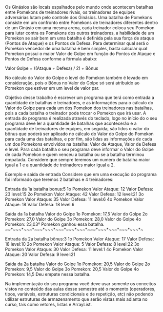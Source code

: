 Os Ginásios são locais espalhados pelo mundo onde acontecem batalhas entre Pomekons de treinadores rivais, os
treinadores de equipes adversárias lutam pelo controle dos Ginásios. Uma batalha de Pomekons consiste em um
confronto entre Pomekons de treinadores diferentes dentro de um Ginásio em uma mesma arena, cada treinador
coloca seu Pomekon para lutar contra os Pomekons dos outros treinadores, a habilidade de um Pomekon se sair
bem em uma batalha é definida pela sua força de ataque (Pontos de Ataque) e os Pontos de Defesa.
Para determinar qual será o Pomekon vencedor de uma batalha é bem simples, basta calcular qual Pomekon possui
o maior Valor de Golpe em função do Pontos de Ataque e Pontos de Defesa conforme a fórmula abaixo:

Valor Golpe =
((Ataque + Defesa) / 2) + Bônus

No cálculo do Valor do Golpe o level do Pomekon também é levado em consideração, pois o Bônus no Valor do
Golpe só será atribuído ao Pomekon que estiver em um level de valor par.

Objetivo desse trabalho é escrever um programa que terá como entrada a quantidade de batalhas e treinadores, e
as informações para o cálculo do Valor do Golpe para cada um dos Pomekon dos treinadores nas batalhas, pois a
cada batalha o treinador pode trocar o Pomekon que irá usar.
A entrada do programa é realizada através do teclado, logo no início do o seu programa deve ler a quantidade de
batalhas que acontecerão e a quantidade de treinadores de equipes, em seguida, são lidos o valor do bônus que
poderá ser aplicado no cálculo do Valor do Golpe do Pomekon para cada uma das batalhas, e por fim, são lidas as
informações de cada um dos Pomekons envolvidos na batalha: Valor de Ataque, Valor de Defesa e level. Para cada
batalha o seu programa deve informar o Valor do Golpe de cada Pomekon e quem venceu a batalha ou se a batalha
terminou empatada. Considere que sempre teremos um numero de batalha maior igual a 1 e a quantidade de
treinadores maior igual a 2.

Exemplo e saída de entrada
Considere que em uma execução do programa foi informado que teremos 2 batalhas e 4 treinadores:

Entrada da 1a batalha
bonus:5
1o Pomekon
Valor Ataque: 12
Valor Defesa: 23
level:15
2o Pomekon
Valor Ataque: 42
Valor Defesa: 12
level:21
3o Pomekon
Valor Ataque: 35
Valor Defesa: 11
level:6
4o Pomekon
Valor Ataque: 18
Valor Defesa: 18
level:6

Saída da 1a batalha
Valor do Golpe 1o Pomekon: 17,5
Valor do Golpe 2o Pomekon: 27,0
Valor do Golpe 3o Pomekon: 28,0
Valor do Golpe 4o Pomekon: 23,03º Pomekon ganhou essa batalha.
*~*~*~*~*~*~*~*~*~*~*~*~*~*~*~*~*~*~*~*~*~*~*~*~*~*~*~*~*~*~*~*~*~*~*~*~*~*~*~

Entrada da 2a batalha
bônus:3
1o Pomekon
Valor Ataque: 17
Valor Defesa: 18
level:10
2o Pomekon
Valor Ataque: 5
Valor Defesa: 8
level:22
3o Pomekon
Valor Ataque: 30
Valor Defesa: 11
level:1
4o Pomekon
Valor Ataque: 20
Valor Defesa: 9
level:21

Saída da 2a batalha
Valor do Golpe 1o Pomekon: 20,5
Valor do Golpe 2o Pomekon: 9,5
Valor do Golpe 3o Pomekon: 20,5
Valor do Golpe 4o Pomekon: 14,5
Deu empate nessa batalha.

Na implementação do seu programa você deve usar somente os conceitos vistos no conteúdo das aulas desse
semestre até o momento (operadores, tipos, variáveis, estruturas condicionais e de repetição, etc) não podendo
utilizar estruturas de armazenamento que serão vistas mais adianta no curso, tais como vetores, listas e ArrayList.